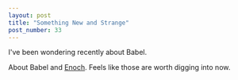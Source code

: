 ```yaml
---
layout: post
title: "Something New and Strange"
post_number: 33
---
```


I've been wondering recently about Babel.

About Babel and [Enoch](https://en.wikipedia.org/wiki/Book_of_Enoch). Feels like those are worth digging into now.
